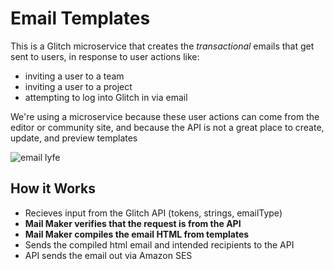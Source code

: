 Email Templates
=============

This is a Glitch microservice that creates the *transactional* emails that get sent to users, in response to user actions like:
- inviting a user to a team
- inviting a user to a project
- attempting to log into Glitch in via email

We're using a microservice because these user actions can come from the editor or community site, and because the API is not a great place to create, update, and preview templates

![email lyfe](https://media.giphy.com/media/YmjleYhDTUiYw/giphy.gif)

How it Works
------------
- Recieves input from the Glitch API (tokens, strings, emailType)
- **Mail Maker verifies that the request is from the API**
- **Mail Maker compiles the email HTML from templates**
- Sends the compiled html email and intended recipients to the API
- API sends the email out via Amazon SES
